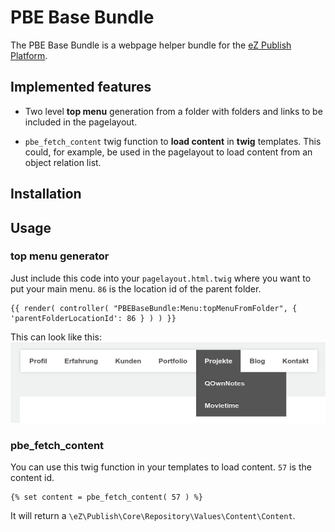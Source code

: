 PBE Base Bundle
==========

The PBE Base Bundle is a webpage helper bundle for the [eZ Publish Platform](http://ez.no).

Implemented features
--------------------

* Two level **top menu** generation from a folder with folders and links to be included in the pagelayout.

* `pbe_fetch_content` twig function to **load content** in **twig** templates. This could, for example, be used in the pagelayout to load content from an object relation list.

Installation
----------

Usage
-----

### top menu generator
Just include this code into your `pagelayout.html.twig` where you want to put your main menu. `86` is the location id of the parent folder.

```twig
{{ render( controller( "PBEBaseBundle:Menu:topMenuFromFolder", { 'parentFolderLocationId': 86 } ) ) }}
```
This can look like this:
![Screenhot top-menu](screenshot-top-menu.png)

### pbe_fetch_content

You can use this twig function in your templates to load content. `57` is the content id.

```twig
{% set content = pbe_fetch_content( 57 ) %}
```

It will return a `\eZ\Publish\Core\Repository\Values\Content\Content`.
